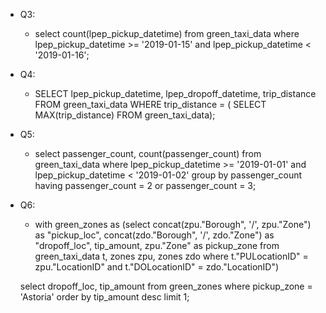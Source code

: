 * Q3:
    - select count(lpep_pickup_datetime) from green_taxi_data
    where lpep_pickup_datetime >= '2019-01-15' and lpep_pickup_datetime < '2019-01-16';
* Q4:
    - SELECT lpep_pickup_datetime, lpep_dropoff_datetime, trip_distance FROM green_taxi_data
    WHERE trip_distance = ( SELECT MAX(trip_distance) FROM green_taxi_data);
* Q5:
    - select passenger_count, count(passenger_count) from green_taxi_data
    where lpep_pickup_datetime >= '2019-01-01' and lpep_pickup_datetime < '2019-01-02'
    group by passenger_count having passenger_count = 2 or passenger_count = 3;
* Q6:
    - with green_zones as 
    (select concat(zpu."Borough", '/', zpu."Zone") as "pickup_loc", concat(zdo."Borough", '/', zdo."Zone") as "dropoff_loc", 
    tip_amount, zpu."Zone" as pickup_zone
    from green_taxi_data t, zones zpu, zones zdo
    where t."PULocationID" = zpu."LocationID" and t."DOLocationID" = zdo."LocationID")

    select dropoff_loc, tip_amount
    from green_zones
    where pickup_zone = 'Astoria'
    order by tip_amount desc limit 1;

